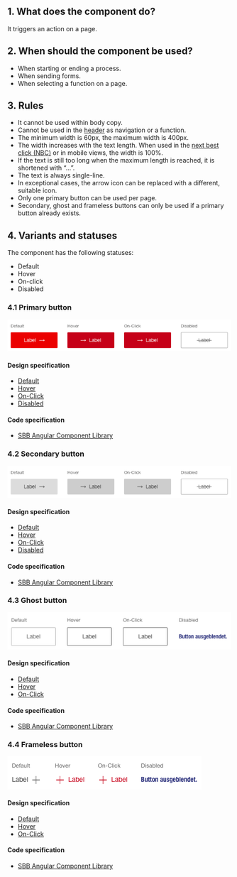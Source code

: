 ## 1. What does the component do?
It triggers an action on a page.

## 2. When should the component be used? 
* When starting or ending a process.
* When sending forms.
* When selecting a function on a page.

## 3. Rules
* It cannot be used within body copy.
* Cannot be used in the [header](https://digital.sbb.ch/en/websites/modules/header) as navigation or a function.
* The minimum width is 60px, the maximum width is 400px.
* The width increases with the text length. When used in the [next best click (NBC)](https://digital.sbb.ch/en/websites/components/nbc) or in mobile views, the width is 100%.
* If the text is still too long when the maximum length is reached, it is shortened with “...”.
* The text is always single-line.
* In exceptional cases, the arrow icon can be replaced with a different, suitable icon.
* Only one primary button can be used per page.
* Secondary, ghost and frameless buttons can only be used if a primary button already exists.

## 4. Variants and statuses
The component has the following statuses:
* Default
* Hover
* On-click
* Disabled

### 4.1 Primary button
![Image of the primary button component](https://raw.githubusercontent.com/sbb-design-systems/design-system-website-documentation/master/documentation/components/button/images/button_primary.png 'class: image')

#### Design specification
* [Default](https://www.sketch.com/s/80f12b3b-58e5-4b4c-98cd-c553bae18db0/a/5GoZ0w#Inspector) 
* [Hover](https://www.sketch.com/s/80f12b3b-58e5-4b4c-98cd-c553bae18db0/a/bVamYJ#Inspector) 
* [On-Click](https://www.sketch.com/s/80f12b3b-58e5-4b4c-98cd-c553bae18db0/a/WmnWay#Inspector) 
* [Disabled](https://www.sketch.com/s/80f12b3b-58e5-4b4c-98cd-c553bae18db0/a/34xdar#Inspector) 

#### Code specification
* [SBB Angular Component Library](https://angular.app.sbb.ch/angular/components/button?variant=standard)

### 4.2 Secondary button
![Image of the secondary button component](https://raw.githubusercontent.com/sbb-design-systems/design-system-website-documentation/master/documentation/components/button/images/button_secondary.png 'class: image')

#### Design specification
* [Default](https://www.sketch.com/s/80f12b3b-58e5-4b4c-98cd-c553bae18db0/a/rvrLW7#Inspector) 
* [Hover](https://www.sketch.com/s/80f12b3b-58e5-4b4c-98cd-c553bae18db0/a/ndDY9d#Inspector) 
* [On-Click](https://www.sketch.com/s/80f12b3b-58e5-4b4c-98cd-c553bae18db0/a/QJ1g4L#Inspector) 
* [Disabled](https://www.sketch.com/s/80f12b3b-58e5-4b4c-98cd-c553bae18db0/a/xDQ8xJ#Inspector) 

#### Code specification
* [SBB Angular Component Library](https://angular.app.sbb.ch/angular/components/button?variant=standard)

### 4.3 Ghost button
![Image of the ghost button component](https://raw.githubusercontent.com/sbb-design-systems/design-system-website-documentation/master/documentation/components/button/images/button_ghost.png 'class: image')

#### Design specification
* [Default](https://www.sketch.com/s/80f12b3b-58e5-4b4c-98cd-c553bae18db0/a/EwG1ad#Inspector) 
* [Hover](https://www.sketch.com/s/80f12b3b-58e5-4b4c-98cd-c553bae18db0/a/j9rRYm#Inspector) 
* [On-Click](https://www.sketch.com/s/80f12b3b-58e5-4b4c-98cd-c553bae18db0/a/dKja5L#Inspector) 

#### Code specification
* [SBB Angular Component Library](https://angular.app.sbb.ch/angular/components/button?variant=standard)

### 4.4 Frameless button
![Image of the frameless button component](https://raw.githubusercontent.com/sbb-design-systems/design-system-website-documentation/master/documentation/components/button/images/button_frameless.png 'class: image')

#### Design specification
* [Default](https://www.sketch.com/s/80f12b3b-58e5-4b4c-98cd-c553bae18db0/a/zAKMWM#Inspector) 
* [Hover](https://www.sketch.com/s/80f12b3b-58e5-4b4c-98cd-c553bae18db0/a/ZAnzl3#Inspector) 
* [On-Click](https://www.sketch.com/s/80f12b3b-58e5-4b4c-98cd-c553bae18db0/a/J9Jwok#Inspector) 

#### Code specification
* [SBB Angular Component Library](https://angular.app.sbb.ch/angular/components/button?variant=standard)